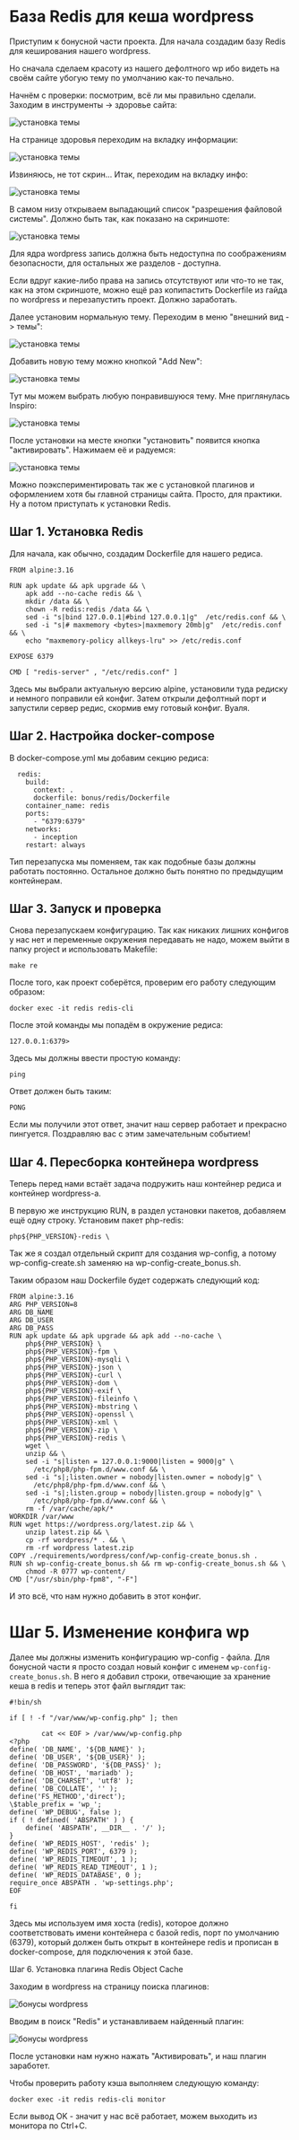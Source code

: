# База Redis для кеша wordpress

Приступим к бонусной части проекта. Для начала создадим базу Redis для кеширования нашего wordpress.

Но сначала сделаем красоту из нашего дефолтного wp ибо видеть на своём сайте убогую тему по умолчанию как-то печально.

Начнём с проверки: посмотрим, всё ли мы правильно сделали. Заходим в инструменты -> здоровье сайта:

![установка темы](media/bonus_part/step_0.png)

На странице здоровья переходим на вкладку информации:

![установка темы](media/bonus_part/z.jpg)

Извиняюсь, не тот скрин... Итак, переходим на вкладку инфо:

![установка темы](media/bonus_part/step_1.png)

В самом низу открываем выпадающий список "разрешения файловой системы". Должно быть так, как показано на скриншоте:

![установка темы](media/bonus_part/step_2.png)

Для ядра wordpress запись должна быть недоступна по соображениям безопасности, для остальных же разделов - доступна.

Если вдруг какие-либо права на запись отсутствуют или что-то не так, как на этом скриншоте, можно ещё раз копипастить Dockerfile из гайда по wordpress и перезапустить проект. Должно заработать.

Далее установим нормальную тему. Переходим в меню "внешний вид -> темы":

![установка темы](media/bonus_part/step_3.png)

Добавить новую тему можно кнопкой "Add New":

![установка темы](media/bonus_part/step_4.png)

Тут мы можем выбрать любую понравившуюся тему. Мне приглянулась Inspiro:

![установка темы](media/bonus_part/step_5.png)

После установки на месте кнопки "установить" появится кнопка "активировать". Нажимаем её и радуемся:

![установка темы](media/bonus_part/step_6.png)

Можно поэкспериментировать так же с установкой плагинов и оформлением хотя бы главной страницы сайта. Просто, для практики. Ну а потом приступать к установки Redis.

## Шаг 1. Установка Redis

Для начала, как обычно, создадим Dockerfile для нашего редиса.

```
FROM alpine:3.16

RUN apk update && apk upgrade && \
    apk add --no-cache redis && \
    mkdir /data && \
    chown -R redis:redis /data && \
    sed -i "s|bind 127.0.0.1|#bind 127.0.0.1|g"  /etc/redis.conf && \
    sed -i "s|# maxmemory <bytes>|maxmemory 20mb|g"  /etc/redis.conf && \
    echo "maxmemory-policy allkeys-lru" >> /etc/redis.conf

EXPOSE 6379

CMD [ "redis-server" , "/etc/redis.conf" ]
```

Здесь мы выбрали актуальную версию alpine, установили туда редиску и немного поправили ей конфиг. Затем открыли дефолтный порт и запустили сервер редис, скормив ему готовый конфиг. Вуаля.

## Шаг 2. Настройка docker-compose

В docker-compose.yml мы добавим секцию редиса:

```
  redis:
    build:
      context: .
      dockerfile: bonus/redis/Dockerfile
    container_name: redis
    ports:
      - "6379:6379"
    networks:
      - inception
    restart: always
```

Тип перезапуска мы поменяем, так как подобные базы должны работать постоянно. Остальное должно быть понятно по предыдущим контейнерам.

## Шаг 3. Запуск и проверка

Снова перезапускаем конфигурацию. Так как никаких лишних конфигов у нас нет и переменные окружения передавать не надо, можем выйти в папку project и использовать Makefile:

``make re``

После того, как проект соберётся, проверим его работу следующим образом:

``docker exec -it redis redis-cli``

После этой команды мы попадём в окружение редиса:

``127.0.0.1:6379>``

Здесь мы должны ввести простую команду:

``ping``

Ответ должен быть таким:

``PONG``

Если мы получили этот ответ, значит наш сервер работает и прекрасно пингуется. Поздравляю вас с этим замечательным событием!

## Шаг 4. Пересборка контейнера wordpress

Теперь перед нами встаёт задача подружить наш контейнер редиса и контейнер wordpress-а.

В первую же инструкцию RUN, в раздел установки пакетов, добавляем ещё одну строку. Установим пакет php-redis:

``php${PHP_VERSION}-redis \``

Так же я создал отдельный скрипт для создания wp-config, а потому wp-config-create.sh заменяю на wp-config-create_bonus.sh.

Таким образом наш Dockerfile будет содержать следующий код:

```
FROM alpine:3.16
ARG PHP_VERSION=8
ARG DB_NAME
ARG DB_USER
ARG DB_PASS
RUN apk update && apk upgrade && apk add --no-cache \
    php${PHP_VERSION} \
    php${PHP_VERSION}-fpm \
    php${PHP_VERSION}-mysqli \
    php${PHP_VERSION}-json \
    php${PHP_VERSION}-curl \
    php${PHP_VERSION}-dom \
    php${PHP_VERSION}-exif \
    php${PHP_VERSION}-fileinfo \
    php${PHP_VERSION}-mbstring \
    php${PHP_VERSION}-openssl \
    php${PHP_VERSION}-xml \
    php${PHP_VERSION}-zip \
    php${PHP_VERSION}-redis \
    wget \
    unzip && \
    sed -i "s|listen = 127.0.0.1:9000|listen = 9000|g" \
      /etc/php8/php-fpm.d/www.conf && \
    sed -i "s|;listen.owner = nobody|listen.owner = nobody|g" \
      /etc/php8/php-fpm.d/www.conf && \
    sed -i "s|;listen.group = nobody|listen.group = nobody|g" \
      /etc/php8/php-fpm.d/www.conf && \
    rm -f /var/cache/apk/*
WORKDIR /var/www
RUN wget https://wordpress.org/latest.zip && \
    unzip latest.zip && \
    cp -rf wordpress/* . && \
    rm -rf wordpress latest.zip
COPY ./requirements/wordpress/conf/wp-config-create_bonus.sh .
RUN sh wp-config-create_bonus.sh && rm wp-config-create_bonus.sh && \
    chmod -R 0777 wp-content/
CMD ["/usr/sbin/php-fpm8", "-F"]
```
И это всё, что нам нужно добавить в этот конфиг.

# Шаг 5. Изменение конфига wp

Далее мы должны изменить конфигурацию wp-config - файла. Для бонусной части я просто создал новый конфиг с именем ``wp-config-create_bonus.sh``. В него я добавил строки, отвечающие за хранение кеша в redis и теперь этот файл выглядит так:

```
#!bin/sh

if [ ! -f "/var/www/wp-config.php" ]; then

        cat << EOF > /var/www/wp-config.php
<?php
define( 'DB_NAME', '${DB_NAME}' );
define( 'DB_USER', '${DB_USER}' );
define( 'DB_PASSWORD', '${DB_PASS}' );
define( 'DB_HOST', 'mariadb' );
define( 'DB_CHARSET', 'utf8' );
define( 'DB_COLLATE', '' );
define('FS_METHOD','direct');
\$table_prefix = 'wp_';
define( 'WP_DEBUG', false );
if ( ! defined( 'ABSPATH' ) ) {
	define( 'ABSPATH', __DIR__ . '/' );
}
define( 'WP_REDIS_HOST', 'redis' );
define( 'WP_REDIS_PORT', 6379 );
define( 'WP_REDIS_TIMEOUT', 1 );
define( 'WP_REDIS_READ_TIMEOUT', 1 );
define( 'WP_REDIS_DATABASE', 0 );
require_once ABSPATH . 'wp-settings.php';
EOF

fi
```

Здесь мы используем имя хоста (redis), которое должно соответствовать имени контейнера с базой redis, порт по умолчанию (6379), который должен быть открыт в контейнере redis и прописан в docker-compose, для подключения к этой базе.

Шаг 6. Установка плагина Redis Object Cache

Заходим в wordpress на страницу поиска плагинов:

![бонусы wordpress](media/bonus_part/step_7.png)

Вводим в поиск "Redis" и устанавливаем найденный плагин:

![бонусы wordpress](media/bonus_part/step_8.png)

После установки нам нужно нажать "Активировать", и наш плагин заработет.

Чтобы проверить работу кэша выполняем следующую команду:

``docker exec -it redis redis-cli monitor``

Если вывод OK - значит у нас всё работает, можем выходить из монитора по Ctrl+C.